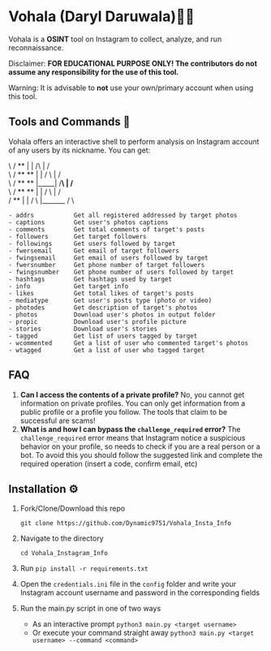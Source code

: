 # Vohala (Daryl Daruwala)🔎📸

Vohala is a **OSINT** tool on Instagram to collect, analyze, and run reconnaissance.


Disclaimer: **FOR EDUCATIONAL PURPOSE ONLY! The contributors do not assume any responsibility for the use of this tool.**

Warning: It is advisable to **not** use your own/primary account when using this tool.

## Tools and Commands 🧰

Vohala offers an interactive shell to perform analysis on Instagram account of any users by its nickname. You can get:


\        /     **      |     |     /\     |	           /\
 \      /   **    **   |     |    /  \    |  	      /  \
  \    /   **      **  |_____|   /____\   |	         /____\
   \  /      **  **    |     |  /      \  |	        /      \
    \/         **      |     | /        \ |_______ /        \


```text
- addrs           Get all registered addressed by target photos
- captions        Get user's photos captions
- comments        Get total comments of target's posts
- followers       Get target followers
- followings      Get users followed by target
- fwersemail      Get email of target followers
- fwingsemail     Get email of users followed by target
- fwersnumber     Get phone number of target followers
- fwingsnumber    Get phone number of users followed by target
- hashtags        Get hashtags used by target
- info            Get target info
- likes           Get total likes of target's posts
- mediatype       Get user's posts type (photo or video)
- photodes        Get description of target's photos
- photos          Download user's photos in output folder
- propic          Download user's profile picture
- stories         Download user's stories  
- tagged          Get list of users tagged by target
- wcommented      Get a list of user who commented target's photos
- wtagged         Get a list of user who tagged target
```


## FAQ
1. **Can I access the contents of a private profile?** No, you cannot get information on private profiles. You can only get information from a public profile or a profile you follow. The tools that claim to be successful are scams!
2. **What is and how I can bypass the `challenge_required` error?** The `challenge_required` error means that Instagram notice a suspicious behavior on your profile, so needs to check if you are a real person or a bot. To avoid this you should follow the suggested link and complete the required operation (insert a code, confirm email, etc)


## Installation ⚙️

1. Fork/Clone/Download this repo

    `git clone https://github.com/Dynamic9751/Vohala_Insta_Info`

2. Navigate to the directory

    `cd Vohala_Instagram_Info`
  
3. Run `pip install -r requirements.txt`

4. Open the `credentials.ini` file in the `config` folder and write your Instagram account username and password in the corresponding fields

5. Run the main.py script in one of two ways

    * As an interactive prompt `python3 main.py <target username>`
    * Or execute your command straight away `python3 main.py <target username> --command <command>`
    
